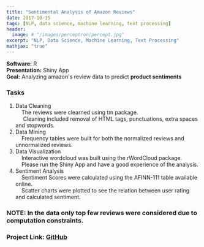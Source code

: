 ```yaml
---
title: "Sentimental Analysis of Amazon Reviews"
date: 2017-10-15
tags: [NLP, data science, machine learning, text processing]
header:
  image: # "/images/perceptron/percept.jpg"
excerpt: "NLP, Data Science, Machine Learning, Text Processing"
mathjax: "true"
---
```


**Software:** R <br>
**Presentation:** Shiny App <br>
**Goal:** Analyzing amazon's review data to predict **product sentiments** <br>

### Tasks
1. Data Cleaning <br>
&nbsp;&nbsp;&nbsp;&nbsp;The reviews were clearned using tm package. <br>
&nbsp;&nbsp;&nbsp;&nbsp; Cleaning included removal of HTML tags, punctuations, extra spaces and stopwords.
2. Data Mining<br>
&nbsp;&nbsp;&nbsp;&nbsp;Frequency tables were built for both the normalized reviews and unnormalized reviews.
3. Data Visualization<br>
&nbsp;&nbsp;&nbsp;&nbsp;Interactive wordcloud was built using the rWordCloud package.<br>
&nbsp;&nbsp;&nbsp;&nbsp;Please run the Shiny App and have a good experience of the analysis.
4. Sentiment Analysis<br>
&nbsp;&nbsp;&nbsp;&nbsp;Sentiment Scores were calculated using the AFINN-111 table available online.<br>
&nbsp;&nbsp;&nbsp;&nbsp;Scatter charts were plotted to see the relation between user rating and calculated sentiment.

### NOTE: In the data only top few reviews were considered due to computation constraints.

### Project Link: [GitHub](https://github.com/Rahulub3r/Sentiment-Analysis-of-Amazon-Reviews)
